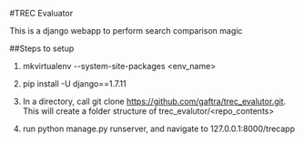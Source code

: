 #TREC Evaluator

This is a django webapp to perform search comparison magic

##Steps to setup

1. mkvirtualenv --system-site-packages <env_name>

2. pip install -U django==1.7.11

3. In a directory, call git clone https://github.com/gaftra/trec_evalutor.git. This will create a folder structure of trec_evalutor/<repo_contents>

4. run python manage.py runserver, and navigate to 127.0.0.1:8000/trecapp